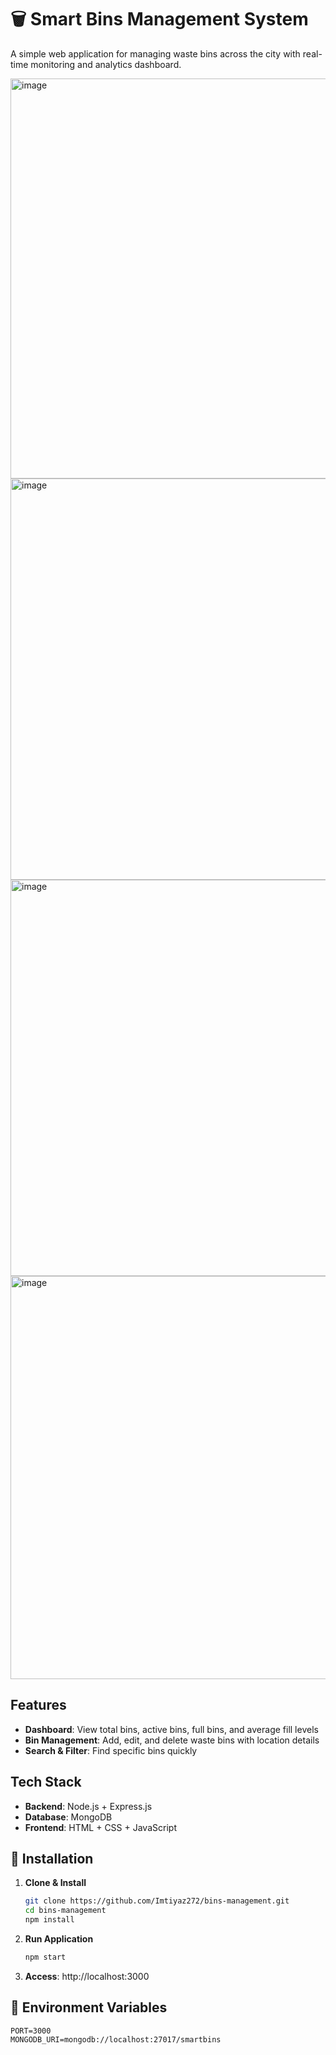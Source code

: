 # 🗑️ Smart Bins Management System

A simple web application for managing waste bins across the city with real-time monitoring and analytics dashboard.


<img width="1365" height="640" alt="image" src="https://github.com/user-attachments/assets/196c78a1-9d01-4ac4-9f55-a6d280fc3b02" />
<img width="1365" height="642" alt="image" src="https://github.com/user-attachments/assets/ee539b18-1a2a-4837-836a-bfa6727763aa" />
<img width="1365" height="634" alt="image" src="https://github.com/user-attachments/assets/c9ca8729-24dc-4f8b-be50-4272a127142b" />
<img width="1365" height="645" alt="image" src="https://github.com/user-attachments/assets/20caa246-4507-4815-bb10-457ff64f5446" />

## Features

- **Dashboard**: View total bins, active bins, full bins, and average fill levels
- **Bin Management**: Add, edit, and delete waste bins with location details
- **Search & Filter**: Find specific bins quickly

## Tech Stack

- **Backend**: Node.js + Express.js
- **Database**: MongoDB
- **Frontend**: HTML + CSS + JavaScript

## 🚀 Installation

1. **Clone & Install**
   ```bash
   git clone https://github.com/Imtiyaz272/bins-management.git
   cd bins-management
   npm install
   ```

2. **Run Application**
   ```bash
   npm start
   ```
   
3. **Access**: http://localhost:3000

## 🔧 Environment Variables

```env
PORT=3000
MONGODB_URI=mongodb://localhost:27017/smartbins
```
